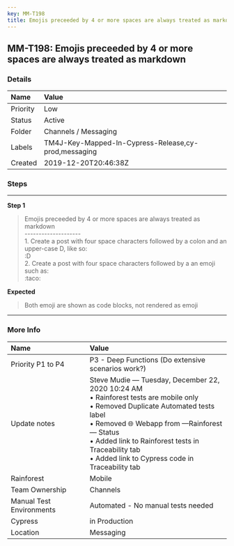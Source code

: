 ```yaml
---
key: MM-T198
title: Emojis preceeded by 4 or more spaces are always treated as markdown
---
```


## MM-T198: Emojis preceeded by 4 or more spaces are always treated as markdown

### Details

| Name     | Value                                                |
| :------- | :--------------------------------------------------- |
| Priority | Low                                                  |
| Status   | Active                                               |
| Folder   | Channels / Messaging                                 |
| Labels   | TM4J-Key-Mapped-In-Cypress-Release,cy-prod,messaging |
| Created  | 2019-12-20T20:46:38Z                                 |

### Steps

<hr/>

**Step 1**

> <article>Emojis preceeded by 4 or more spaces are always treated as markdown<br />--------------------<br />1. Create a post with four space characters followed by a colon and an upper-case D, like so:<br />    :D<br />2. Create a post with four space characters followed by a an emoji such as:<br />    :taco:</article>

**Expected**

> <article>Both emoji are shown as code blocks, not rendered as emoji</article>

<hr/>

### More Info

| Name                     | Value                                                                                                                                                                                                                                                                                           |
| :----------------------- | :---------------------------------------------------------------------------------------------------------------------------------------------------------------------------------------------------------------------------------------------------------------------------------------------- |
| Priority P1 to P4        | P3 - Deep Functions (Do extensive scenarios work?)                                                                                                                                                                                                                                              |
| Update notes             | Steve Mudie — Tuesday, December 22, 2020 10:24 AM<br>• Rainforest tests are mobile only<br>• Removed Duplicate Automated tests label<br>• Removed 🌐 Webapp from —Rainforest— Status<br>• Added link to Rainforest tests in Traceability tab<br>• Added link to Cypress code in Traceability tab |
| Rainforest               | Mobile                                                                                                                                                                                                                                                                                          |
| Team Ownership           | Channels                                                                                                                                                                                                                                                                                        |
| Manual Test Environments | Automated - No manual tests needed                                                                                                                                                                                                                                                              |
| Cypress                  | in Production                                                                                                                                                                                                                                                                                   |
| Location                 | Messaging                                                                                                                                                                                                                                                                                       |
